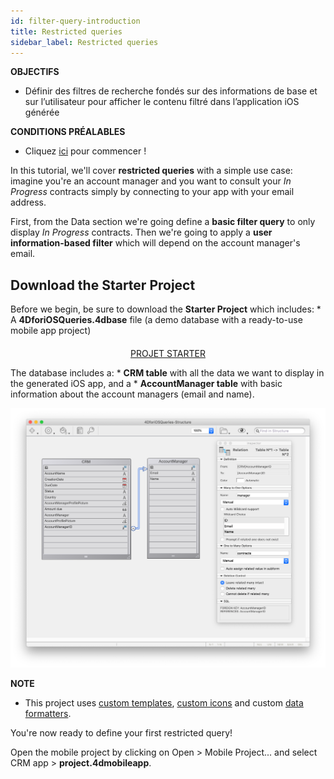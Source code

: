 ```yaml
---
id: filter-query-introduction
title: Restricted queries
sidebar_label: Restricted queries
---
```

<div class = "objectives"> 

**OBJECTIFS**

* Définir des filtres de recherche fondés sur des informations de base et sur l’utilisateur pour afficher le contenu filtré dans l’application iOS générée</div> <div class = "prerequisites"> 

**CONDITIONS PRÉALABLES**

* Cliquez [ici](prerequisites.html) pour commencer !</div> 

In this tutorial, we'll cover **restricted queries** with a simple use case: imagine you're an account manager and you want to consult your *In Progress* contracts simply by connecting to your app with your email address.

First, from the Data section we're going define a **basic filter query** to only display *In Progress* contracts. Then we're going to apply a **user information-based filter** which will depend on the account manager's email.

## Download the Starter Project

Before we begin, be sure to download the **Starter Project** which includes: * A **4DforiOSQueries.4dbase** file (a demo database with a ready-to-use mobile app project)

<div style="text-align: center; margin-top: 20px">
  <p>
    

<a class="button"
href="../assets/restricted-queries/4DforiOSQueries.4dbase.zip">PROJET STARTER</a>

  </p>
</div>

The database includes a: * **CRM table** with all the data we want to display in the generated iOS app, and a * **AccountManager table** with basic information about the account managers (email and name).

![CRM database](assets/restricted-queries/CRMDatabase.png)<div class = "tips"> 

**NOTE**

* This project uses [custom templates](https://4d.github.io/4d-for-ios/docs/en/creating-listform-templates.html), [custom icons](https://4d.github.io/4d-for-ios/docs/en/using-icons.html) and custom [data formatters](https://4d.github.io/4d-for-ios/docs/en/creating-data-formatter.html).</div> 

You're now ready to define your first restricted query!

Open the mobile project by clicking on Open > Mobile Project... and select CRM app > **project.4dmobileapp**.